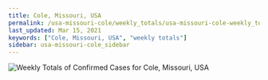 ```yaml
---
title: Cole, Missouri, USA
permalink: /usa-missouri-cole/weekly_totals/usa-missouri-cole-weekly_totals.html
last_updated: Mar 15, 2021
keywords: ["Cole, Missouri, USA", "weekly totals"]
sidebar: usa-missouri-cole_sidebar
---
```


![Weekly Totals of Confirmed Cases for Cole, Missouri, USA](/covid_tracker/images/graphs/usa-missouri-cole-weekly_totals_graph.png)
